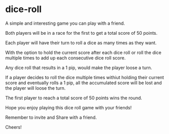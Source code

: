# dice-roll

A simple and interesting game you can play with a friend.

Both players will be in a race for the first to get a total score of 50 points.

Each player will have their turn to roll a dice as many times as they want.

With the option to hold the current score after each dice roll or roll the dice multiple times to add up each consecutive dice roll score.

Any dice roll that results in a 1 pip, would make the player loose a turn.

If a player decides to roll the dice multiple times withiut holding their current score and eventually rolls a 1 pip, all the accumulated score will be lost and the player will loose the turn.

The first player to reach a total score of 50 points wins the round.

Hope you enjoy playing this dice roll game with your friends!

Remember to invite and Share with a friend.

Cheers!
